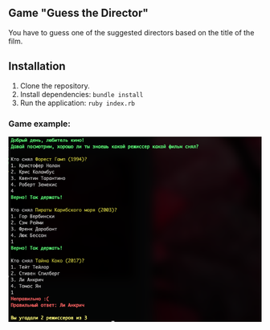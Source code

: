 ## Game "Guess the Director"

You have to guess one of the suggested directors based on the title of the film.

## Installation

1. Clone the repository.
2. Install dependencies: `bundle install`
3. Run the application: `ruby index.rb`


### Game example:

![Game Example](images/example.png)
